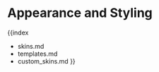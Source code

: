 Appearance and Styling
===============================

{{index
- skins.md
- templates.md
- custom_skins.md
}}